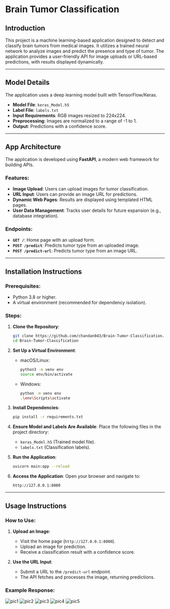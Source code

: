 # Brain Tumor Classification

## Introduction
This project is a machine learning-based application designed to detect and classify brain tumors from medical images. It utilizes a trained neural network to analyze images and predict the presence and type of tumor. The application provides a user-friendly API for image uploads or URL-based predictions, with results displayed dynamically.

---

## Model Details
The application uses a deep learning model built with TensorFlow/Keras.

- **Model File**: `keras_Model.h5`
- **Label File**: `labels.txt`
- **Input Requirements**: RGB images resized to 224x224.
- **Preprocessing**: Images are normalized to a range of -1 to 1.
- **Output**: Predictions with a confidence score.

---

## App Architecture
The application is developed using **FastAPI**, a modern web framework for building APIs.

### Features:
- **Image Upload**: Users can upload images for tumor classification.
- **URL Input**: Users can provide an image URL for predictions.
- **Dynamic Web Pages**: Results are displayed using templated HTML pages.
- **User Data Management**: Tracks user details for future expansion (e.g., database integration).

### Endpoints:
- **`GET /`**: Home page with an upload form.
- **`POST /predict`**: Predicts tumor type from an uploaded image.
- **`POST /predict-url`**: Predicts tumor type from an image URL.

---

## Installation Instructions

### Prerequisites:
- Python 3.8 or higher.
- A virtual environment (recommended for dependency isolation).

### Steps:

1. **Clone the Repository**:
    ```bash
    git clone https://github.com/chandan043/Brain-Tumor-Classification.git
    cd Brain-Tumor-Classification
    ```

2. **Set Up a Virtual Environment**:
    - macOS/Linux:
      ```bash
      python3 -m venv env
      source env/bin/activate
      ```
    - Windows:
      ```bash
      python -m venv env
      .\env\Scripts\activate
      ```

3. **Install Dependencies**:
    ```bash
    pip install -r requirements.txt
    ```

4. **Ensure Model and Labels Are Available**:
    Place the following files in the project directory:
    - `keras_Model.h5` (Trained model file).
    - `labels.txt` (Classification labels).

5. **Run the Application**:
    ```bash
    uvicorn main:app --reload
    ```

6. **Access the Application**:
    Open your browser and navigate to:
    ```
    http://127.0.0.1:8000
    ```

---

## Usage Instructions

### How to Use:
1. **Upload an Image**:
    - Visit the home page (`http://127.0.0.1:8000`).
    - Upload an image for prediction.
    - Receive a classification result with a confidence score.

2. **Use the URL Input**:
    - Submit a URL to the `/predict-url` endpoint.
    - The API fetches and processes the image, returning predictions.

### Example Response:
![pic1](https://github.com/user-attachments/assets/41d15ff8-419b-4a0e-8699-7e0d0457065f)
![pic2](https://github.com/user-attachments/assets/539fe093-3553-4ea9-b248-380e73723f50)
![pic3](https://github.com/user-attachments/assets/85a5d8ac-c97c-4d10-8c81-e7a5a2130b1b)
![pic4](https://github.com/user-attachments/assets/4dab04c8-1a1e-487c-9ba6-4a14b0605155)
![pic5](https://github.com/user-attachments/assets/9fa6c964-85b2-4eeb-b73b-c8d14d7047df)

